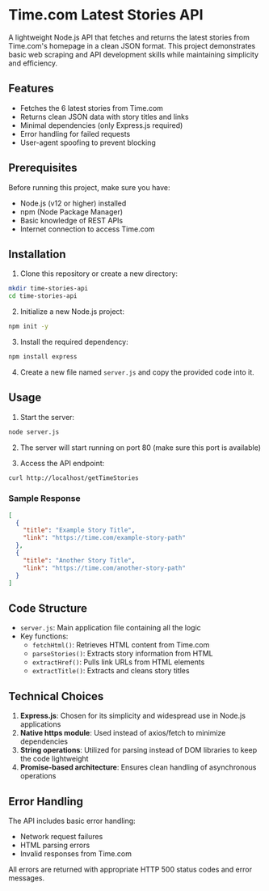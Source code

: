 # Time.com Latest Stories API

A lightweight Node.js API that fetches and returns the latest stories from Time.com's homepage in a clean JSON format. This project demonstrates basic web scraping and API development skills while maintaining simplicity and efficiency.

## Features

- Fetches the 6 latest stories from Time.com
- Returns clean JSON data with story titles and links
- Minimal dependencies (only Express.js required)
- Error handling for failed requests
- User-agent spoofing to prevent blocking

## Prerequisites

Before running this project, make sure you have:

- Node.js (v12 or higher) installed
- npm (Node Package Manager)
- Basic knowledge of REST APIs
- Internet connection to access Time.com

## Installation

1. Clone this repository or create a new directory:

```bash
mkdir time-stories-api
cd time-stories-api
```

2. Initialize a new Node.js project:

```bash
npm init -y
```

3. Install the required dependency:

```bash
npm install express
```

4. Create a new file named `server.js` and copy the provided code into it.

## Usage

1. Start the server:

```bash
node server.js
```

2. The server will start running on port 80 (make sure this port is available)

3. Access the API endpoint:

```bash
curl http://localhost/getTimeStories
```

### Sample Response

```json
[
  {
    "title": "Example Story Title",
    "link": "https://time.com/example-story-path"
  },
  {
    "title": "Another Story Title",
    "link": "https://time.com/another-story-path"
  }
]
```

## Code Structure

- `server.js`: Main application file containing all the logic
- Key functions:
  - `fetchHtml()`: Retrieves HTML content from Time.com
  - `parseStories()`: Extracts story information from HTML
  - `extractHref()`: Pulls link URLs from HTML elements
  - `extractTitle()`: Extracts and cleans story titles

## Technical Choices

1. **Express.js**: Chosen for its simplicity and widespread use in Node.js applications
2. **Native https module**: Used instead of axios/fetch to minimize dependencies
3. **String operations**: Utilized for parsing instead of DOM libraries to keep the code lightweight
4. **Promise-based architecture**: Ensures clean handling of asynchronous operations

## Error Handling

The API includes basic error handling:

- Network request failures
- HTML parsing errors
- Invalid responses from Time.com

All errors are returned with appropriate HTTP 500 status codes and error messages.
